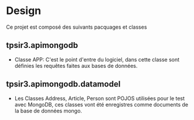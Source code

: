 # Design 
Ce projet est composé des suivants pacquages et classes

## tpsir3.apimongodb

- Classe APP: C'est le point d'entre du logiciel, dans cette classe sont définies les requêtes faites aux bases de données.

## tpsir3.apimongodb.datamodel
- Les Classes Address, Article, Person sont POJOS utilisées pour le test avec MongoDB, ces classes vont été enregistres comme documents de la base de données mongo.
